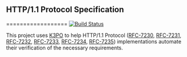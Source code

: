 ## HTTP/1.1 Protocol Specification
==================
[![Build Status][build-status-image]][build-status]

[build-status-image]: https://travis-ci.org/k3po/specification.http.svg?branch=develop
[build-status]: https://travis-ci.org/k3po/specification.http

This project uses [K3PO](http://github.com/k3po/k3po) to help HTTP/1.1 Protocol 
([RFC-7230](https://tools.ietf.org/html/rfc7230), [RFC-7231](https://tools.ietf.org/html/rfc7231), [RFC-7232](https://tools.ietf.org/html/rfc7232), [RFC-7233](https://tools.ietf.org/html/rfc7233), [RFC-7234](https://tools.ietf.org/html/rfc7234), [RFC-7235](https://tools.ietf.org/html/rfc7235)) implementations automate their verification of the necessary requirements.
